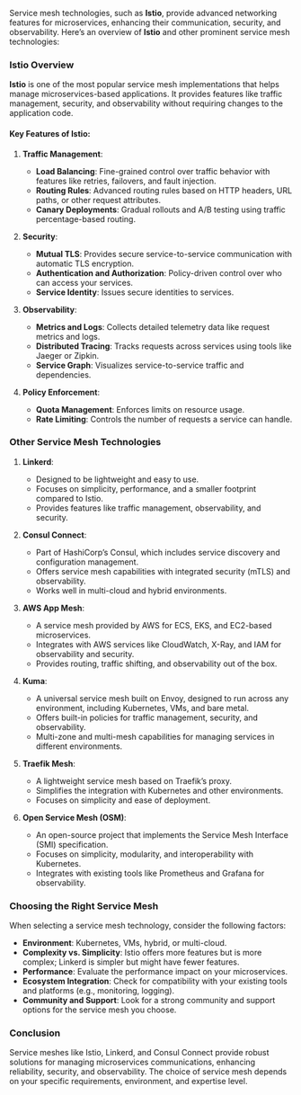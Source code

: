 Service mesh technologies, such as **Istio**, provide advanced networking features for microservices, enhancing their communication, security, and observability. Here’s an overview of **Istio** and other prominent service mesh technologies:

### **Istio Overview**
**Istio** is one of the most popular service mesh implementations that helps manage microservices-based applications. It provides features like traffic management, security, and observability without requiring changes to the application code.

#### **Key Features of Istio**:
1. **Traffic Management**:
   - **Load Balancing**: Fine-grained control over traffic behavior with features like retries, failovers, and fault injection.
   - **Routing Rules**: Advanced routing rules based on HTTP headers, URL paths, or other request attributes.
   - **Canary Deployments**: Gradual rollouts and A/B testing using traffic percentage-based routing.

2. **Security**:
   - **Mutual TLS**: Provides secure service-to-service communication with automatic TLS encryption.
   - **Authentication and Authorization**: Policy-driven control over who can access your services.
   - **Service Identity**: Issues secure identities to services.

3. **Observability**:
   - **Metrics and Logs**: Collects detailed telemetry data like request metrics and logs.
   - **Distributed Tracing**: Tracks requests across services using tools like Jaeger or Zipkin.
   - **Service Graph**: Visualizes service-to-service traffic and dependencies.

4. **Policy Enforcement**:
   - **Quota Management**: Enforces limits on resource usage.
   - **Rate Limiting**: Controls the number of requests a service can handle.

### **Other Service Mesh Technologies**

1. **Linkerd**:
   - Designed to be lightweight and easy to use.
   - Focuses on simplicity, performance, and a smaller footprint compared to Istio.
   - Provides features like traffic management, observability, and security.

2. **Consul Connect**:
   - Part of HashiCorp’s Consul, which includes service discovery and configuration management.
   - Offers service mesh capabilities with integrated security (mTLS) and observability.
   - Works well in multi-cloud and hybrid environments.

3. **AWS App Mesh**:
   - A service mesh provided by AWS for ECS, EKS, and EC2-based microservices.
   - Integrates with AWS services like CloudWatch, X-Ray, and IAM for observability and security.
   - Provides routing, traffic shifting, and observability out of the box.

4. **Kuma**:
   - A universal service mesh built on Envoy, designed to run across any environment, including Kubernetes, VMs, and bare metal.
   - Offers built-in policies for traffic management, security, and observability.
   - Multi-zone and multi-mesh capabilities for managing services in different environments.

5. **Traefik Mesh**:
   - A lightweight service mesh based on Traefik’s proxy.
   - Simplifies the integration with Kubernetes and other environments.
   - Focuses on simplicity and ease of deployment.

6. **Open Service Mesh (OSM)**:
   - An open-source project that implements the Service Mesh Interface (SMI) specification.
   - Focuses on simplicity, modularity, and interoperability with Kubernetes.
   - Integrates with existing tools like Prometheus and Grafana for observability.

### **Choosing the Right Service Mesh**
When selecting a service mesh technology, consider the following factors:
- **Environment**: Kubernetes, VMs, hybrid, or multi-cloud.
- **Complexity vs. Simplicity**: Istio offers more features but is more complex; Linkerd is simpler but might have fewer features.
- **Performance**: Evaluate the performance impact on your microservices.
- **Ecosystem Integration**: Check for compatibility with your existing tools and platforms (e.g., monitoring, logging).
- **Community and Support**: Look for a strong community and support options for the service mesh you choose.

### **Conclusion**
Service meshes like Istio, Linkerd, and Consul Connect provide robust solutions for managing microservices communications, enhancing reliability, security, and observability. The choice of service mesh depends on your specific requirements, environment, and expertise level.